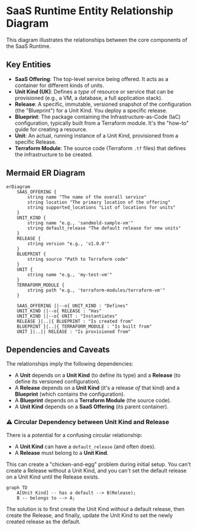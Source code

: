 # SaaS Runtime Entity Relationship Diagram

This diagram illustrates the relationships between the core components of the SaaS Runtime.

## Key Entities

*   **SaaS Offering**: The top-level service being offered. It acts as a container for different kinds of units.
*   **Unit Kind (UK)**: Defines a *type* of resource or service that can be provisioned (e.g., a VM, a database, a full application stack).
*   **Release**: A specific, immutable, versioned snapshot of the configuration (the "Blueprint") for a Unit Kind. You deploy a specific release.
*   **Blueprint**: The package containing the Infrastructure-as-Code (IaC) configuration, typically built from a Terraform module. It's the "how-to" guide for creating a resource.
*   **Unit**: An actual, running instance of a Unit Kind, provisioned from a specific Release.
*   **Terraform Module**: The source code (Terraform `.tf` files) that defines the infrastructure to be created.

## Mermaid ER Diagram

```mermaid
erDiagram
    SAAS_OFFERING {
        string name "The name of the overall service"
        string location "The primary location of the offering"
        string supported_locations "List of locations for units"
    }
    UNIT_KIND {
        string name "e.g., 'sandmold-sample-vm'"
        string default_release "The default release for new units"
    }
    RELEASE {
        string version "e.g., 'v1.0.0'"
    }
    BLUEPRINT {
        string source "Path to Terraform code"
    }
    UNIT {
        string name "e.g., 'my-test-vm'"
    }
    TERRAFORM_MODULE {
        string path "e.g., 'terraform-modules/terraform-vm'"
    }

    SAAS_OFFERING ||--o{ UNIT_KIND : "Defines"
    UNIT_KIND ||--o{ RELEASE : "Has"
    UNIT_KIND ||--o{ UNIT : "Instantiates"
    RELEASE }|..|{ BLUEPRINT : "Is created from"
    BLUEPRINT }|..|{ TERRAFORM_MODULE : "Is built from"
    UNIT }|..|| RELEASE : "Is provisioned from"
```

## Dependencies and Caveats

The relationships imply the following dependencies:

*   A **Unit** depends on a **Unit Kind** (to define its type) and a **Release** (to define its versioned configuration).
*   A **Release** depends on a **Unit Kind** (it's a release *of* that kind) and a **Blueprint** (which contains the configuration).
*   A **Blueprint** depends on a **Terraform Module** (the source code).
*   A **Unit Kind** depends on a **SaaS Offering** (its parent container).

### ⚠️ Circular Dependency between Unit Kind and Release

There is a potential for a confusing circular relationship:

*   A **Unit Kind** can have a `default_release` (and often does).
*   A **Release** must belong to a **Unit Kind**.

This can create a "chicken-and-egg" problem during initial setup. You can't create a Release without a Unit Kind, and you can't set the default release on a Unit Kind until the Release exists.

```mermaid
graph TD
    A[Unit Kind] -- has a default --> B(Release);
    B -- belongs to --> A;
```

The solution is to first create the Unit Kind *without* a default release, then create the Release, and finally, update the Unit Kind to set the newly created release as the default.
